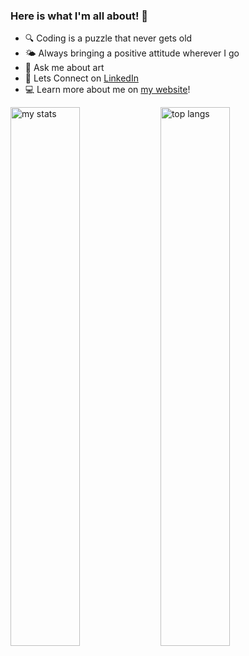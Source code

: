 ### Here is what I'm all about! 👋

- 🔍 Coding is a puzzle that never gets old
- 🌤️ Always bringing a positive attitude wherever I go
- 🎨 Ask me about art
- 🤝 Lets Connect on [LinkedIn](https://www.linkedin.com/in/benjamin-lee300)
- 💻 Learn more about me on [my website](https://minseoklee.oopy.io/)!

<img alt="my stats" align="left" width="47%" src="https://github-readme-stats.vercel.app/api?username=mslee300&show_icons=true&theme=transparent" />
<img alt="top langs" align="left" width="47%" src="https://github-readme-stats.vercel.app/api/top-langs/?username=mslee300" />
